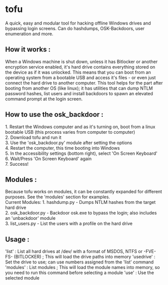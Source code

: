 # tofu
A quick, easy and modular tool for hacking offline Windows drives and bypassing login screens. Can do hashdumps, OSK-Backdoors, user enumeration and more. 

<h2> How it works : </h2>
When a Windows machine is shut down, unless it has Bitlocker or another encryption service enabled, it's hard drive contains everything stored on the device as if it was unlocked. This means that you can boot from an operating system from a bootable USB and access it's files - or even just connect the hard drive to another computer. This tool helps for the part after booting from another OS (like linux); it has utilities that can dump NTLM password hashes, list users and install backdoors to spawn an elevated command prompt at the login screen. 

<h2>How to use the osk_backdoor : </h2>
1. Restart the Windows computer and as it's turning on, boot from a linux bootable USB (this process varies from computer to computer)<br>
2. Download tofu and run it<br>
3. Use the 'osk_backdoor.py' module after setting the options<br>
4. Restart the computer, this time booting into Windows<br>
5. In the accessibility settings (bottom right), select 'On Screen Keyboard'<br>
6. Wait/Press 'On Screen Keyboard' again<br>
7. Success!<br>

<h2>Modules : </h2>
Because tofu works on modules, it can be constantly expanded for different purposes. See the 'modules' section for examples.<br>
Current Modules:
1. hashdump.py - Dumps NTLM hashes from the target hard drive<br>
2. osk_backdoor.py - Backdoor osk.exe to bypass the login; also includes an 'unbackdoor' module<br>
3. list_users.py - List the users with a profile on the hard drive<br>

<h2>Usage : </h2>
'list' : List all hard drives at /dev/ with a format of MSDOS, NTFS or -FVE-FS- (BITLOCKER) ; This will load the drive paths into memory
'usedrive' : Set the drive to use; can use numbers assigned from the 'list' command
'modules' : List modules ; This will load the module names into memory, so you need to run this command before selecting a module
'use' : Use the selected module

